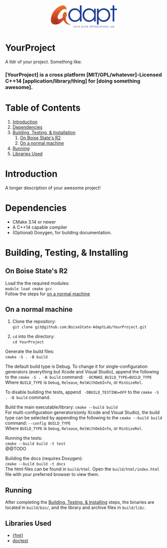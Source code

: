 <p align="center"><img width="45%" src="adapt-logo.png"></p>
  
# YourProject
A tldr of your project. Something like:  
### [YourProject] is a cross platform [MIT/GPL/whatever]-Licensed C++14 [application/library/thing] for [doing something awesome].

# Table of Contents
1. [Introduction](#introduction)
2. [Dependencies](#dependencies)
3. [Building, Testing, & Installation](#building_testing_installing)
    1. [On Boise State's R2](#building_testing_installing_on_r2)
    2. [On a normal machine](#building_testing_installing_on_a_normal_machine)
4. [Running](#running)
5. [Libraries Used](#libraries_used)

<a name="introduction"></a>
# Introduction
A longer description of your awesome project!

<a name="dependencies"></a>
# Dependencies
* CMake 3.14 or newer
* A C++14 capable compiler
* (Optional) Doxygen, for building documentation.

<a name="building_testing_installing"></a>
# Building, Testing, & Installing
<a name="building_testing_installing_on_r2"></a>
## On Boise State's R2
Load the the required modules:  
```module load cmake gcc```  
Follow the steps for [on a normal machine](#building_tesitng_installing_on_a_normal_machine)

<a name="building_testing_installing_on_a_normal_machine"></a>
## On a normal machine
1. Clone the repository:   
```git clone git@github.com:BoiseState-AdaptLab/YourProject.git```

2. `cd` into the directory:  
```cd YourProject```

Generate the build files:  
```cmake -S . -B build```

The default build type is Debug. To change it for single-configuration generators (everything but Xcode and Visual Studio), append the following to the `cmake -S . -B build` command:
``` -DCMAKE_BUILD_TYPE=BUILD_TYPE```  
Where `BUILD_TYPE` is `Debug`, `Release`, `RelWithDebInfo`, or `MinSizeRel`.

To disable building the tests, append ` -DBUILD_TESTING=OFF` to the `cmake -S . -B build` command.

Build the main executable/library:
```cmake --build build```  
For multi-configuration generators(only Xcode and Visual Studio), the build type can be selected by appending the following to the `cmake --build build` command:
```--config BUILD_TYPE```  
Where `BUILD_TYPE` is `Debug`, `Release`, `RelWithDebInfo`, or `MinSizeRel`.

Running the tests:  
```cmake --build build -t test```  
@@TODO

Building the docs (requires Doxygen):  
```cmake --build build -t docs```  
The html files can be found in `build/html`. Open the `build/html/index.html` file with your preferred browser to view them.


<a name="running"></a>
## Running
After completing the [Building, Testing, & Installing](#building_testing_installing) steps, the binaries are located in `build/bin/`, and the library and archive files in `build/lib/`.


<a name="libraries_used"></a>
## Libraries Used
* [{fmt}](https://github.com/fmtlib/fmt)
* [doctest](https://github.com/onqtam/doctest/)

